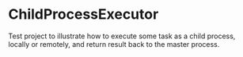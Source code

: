 ﻿# ChildProcessExecutor

Test project to illustrate how to execute some task as a child process, locally or remotely, and return result back to the master process.
